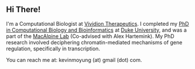 ## Hi There!

I'm a Computational Biologist at [Vividion Therapeutics](https://vividion.com/). I completed my [PhD in Computational Biology and Bioinformatics](https://genome.duke.edu/education/CBB) at [Duke University](http://duke.edu), and was a part of the [MacAlpine Lab](http://macalpine-lab.duhs.duke.edu/)  (Co-advised with Alex Hartemink). My PhD research involved deciphering chromatin-mediated mechanisms of gene regulation, specifically in transcription.

You can reach me at: kevinmoyung (at) gmail (dot) com.




